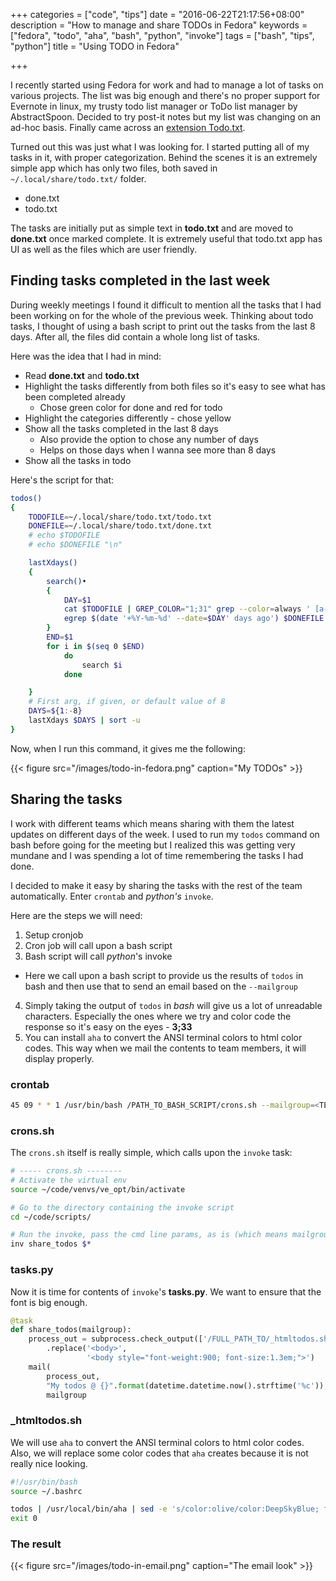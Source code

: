 +++
categories = ["code", "tips"]
date = "2016-06-22T21:17:56+08:00"
description = "How to manage and share TODOs in Fedora"
keywords = ["fedora", "todo", "aha", "bash", "python", "invoke"]
tags = ["bash", "tips", "python"]
title = "Using TODO in Fedora"

+++

I recently started using Fedora for work and had to manage a lot of tasks on various projects.
The list was big enough and there's no proper support for Evernote in linux, my trusty todo list manager
or ToDo list manager by AbstractSpoon. Decided to try post-it notes but my list was changing on an 
ad-hoc basis. Finally came across an [extension Todo.txt](https://extensions.gnome.org/extension/570/todotxt/). 

Turned out this was just what I was looking for. I started putting all of my tasks in it, with proper categorization.
Behind the scenes it is an extremely simple app which has only two files, both saved in `~/.local/share/todo.txt/` folder.
 
 - done.txt
 - todo.txt
 
The tasks are initially put as simple text in **todo.txt** and are moved to **done.txt** once marked complete.
It is extremely useful that todo.txt app has UI as well as the files which are user friendly.

## Finding tasks completed in the last week

During weekly meetings I found it difficult to mention all the tasks that
I had been working on for the whole of the previous week. Thinking about todo
tasks, I thought of using a bash script to print out the tasks from the last 
 8 days. After all, the files did contain a whole long list of tasks.

Here was the idea that I had in mind:

- Read **done.txt** and **todo.txt**
- Highlight the tasks differently from both files so it's easy to
 see what has been completed already
  - Chose green color for done and red for todo
- Highlight the categories differently - chose yellow
- Show all the tasks completed in the last 8 days
  - Also provide the option to chose any number of days
  - Helps on those days when I wanna see more than 8 days
- Show all the tasks in todo

Here's the script for that:

```bash
todos()
{
    TODOFILE=~/.local/share/todo.txt/todo.txt
    DONEFILE=~/.local/share/todo.txt/done.txt
    # echo $TODOFILE
    # echo $DONEFILE "\n"

    lastXdays()
    {
        search()•
        {
            DAY=$1
            cat $TODOFILE | GREP_COLOR="1;31" grep --color=always ' [a-Z[].*' | GREP_COLOR="3;33" grep --color=always  "\+.*"
            egrep $(date '+%Y-%m-%d' --date=$DAY' days ago') $DONEFILE | GREP_COLOR="1;32" grep --color=always ' [a-Z].*' | GREP_COLOR="03;33" grep --color=always  "\+.*"
        }
        END=$1
        for i in $(seq 0 $END)
            do
                search $i
            done

    }
    # First arg, if given, or default value of 8
    DAYS=${1:-8}
    lastXdays $DAYS | sort -u
}
```


Now, when I run this command, it gives me the following:

{{< figure src="/images/todo-in-fedora.png" caption="My TODOs" >}}
 

## Sharing the tasks

I work with different teams which means sharing with them the latest updates 
on different days of the week. I used to run my `todos` command on bash
before going for the meeting but I realized this was getting very mundane and 
I was spending a lot of time remembering the tasks I had done. 

I decided to make it easy by sharing the tasks with the rest of the team
automatically. Enter `crontab` and _python's_ `invoke`.

Here are the steps we will need:

1. Setup cronjob
2. Cron job will call upon a bash script
3. Bash script will call _python_'s invoke
  * Here we call upon a bash script to provide us the results of `todos`
  in bash and then use that to send an email based on the `--mailgroup`
4. Simply taking the output of `todos` in _bash_ will give us a lot of
unreadable characters. Especially the ones where we try and color code
 the response so it's easy on the eyes - **3;33**
5. You can install `aha` to convert the ANSI terminal colors to html color
 codes. This way when we mail the contents to team members, it will display
 properly.

### crontab


```bash
45 09 * * 1 /usr/bin/bash /PATH_TO_BASH_SCRIPT/crons.sh --mailgroup=<TEAM_MAIL>
```

### crons.sh

The `crons.sh` itself is really simple, which calls upon the `invoke` task:

```bash
# ----- crons.sh --------
# Activate the virtual env
source ~/code/venvs/ve_opt/bin/activate

# Go to the directory containing the invoke script
cd ~/code/scripts/

# Run the invoke, pass the cmd line params, as is (which means mailgroup)
inv share_todos $*
```

### tasks.py

Now it is time for contents of `invoke`'s **tasks.py**. 
We want to ensure that the font is big enough. 

```python
@task
def share_todos(mailgroup):
    process_out = subprocess.check_output(['/FULL_PATH_TO/_htmltodos.sh'])\
        .replace('<body>',
                 '<body style="font-weight:900; font-size:1.3em;">')
    mail(
        process_out,
        "My todos @ {}".format(datetime.datetime.now().strftime('%c')),
        mailgroup
```


### _htmltodos.sh

We will use `aha` to convert the ANSI terminal colors to html color codes.
Also, we will replace some color codes that `aha` creates because 
it is not really nice looking. 

```bash
#!/usr/bin/bash
source ~/.bashrc

todos | /usr/local/bin/aha | sed -e 's/color:olive/color:DeepSkyBlue; font-style:italic;/g' -e 's/color:green;/color:LimeGreen;/g' -e 's/<pre>/<pre style="color:gray;">/g'
exit 0
```

### The result


{{< figure src="/images/todo-in-email.png" caption="The email look" >}}
 